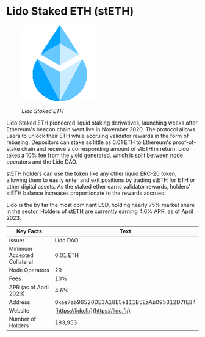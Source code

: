 # Lido Staked ETH (stETH)

<figure><img src="../../.gitbook/assets/LidostETH.png" alt=""><figcaption><p><em>Lido Staked ETH</em></p></figcaption></figure>

Lido Staked ETH pioneered liquid staking derivatives, launching weeks after Ethereum's beacon chain went live in November 2020. The protocol allows users to unlock their ETH while accruing validator rewards in the form of rebasing. Depositors can stake as little as 0.01 ETH to Ethereum's proof-of-stake chain and receive a corresponding amount of stETH in return. Lido takes a 10% fee from the yield generated, which is split between node operators and the Lido DAO.

stETH holders can use the token like any other liquid ERC-20 token, allowing them to easily enter and exit positions by trading stETH for ETH or other digital assets. As the staked ether earns validator rewards, holders' stETH balance increases proportionate to the rewards accrued.&#x20;

Lido is the by far the most dominant LSD, holding nearly 75% market share in the sector. Holders of stETH are currently earning 4.6% APR, as of April 2023.

| Key Facts                   | Text                                       |
| --------------------------- | ------------------------------------------ |
| Issuer                      | Lido DAO                                   |
| Minimum Accepted Collateral | 0.01 ETH                                   |
| Node Operators              | 29                                         |
| Fees                        | 10%                                        |
| APR (as of April 2023)      | 4.6%                                       |
| Address                     | 0xae7ab96520DE3A18E5e111B5EaAb095312D7fE84 |
| Website                     | [https://lido.fi/](https://lido.fi/)       |
| Number of Holders           | 193,953                                    |

